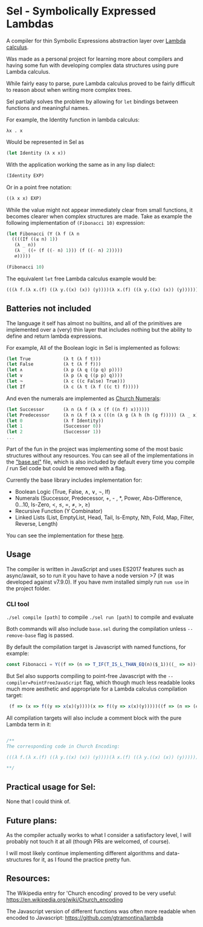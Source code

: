 # Sel - Symbolically Expressed Lambdas

A compiler for thin Symbolic Expressions abstraction layer over [Lambda calculus](https://en.wikipedia.org/wiki/Lambda_calculus).

Was made as a personal project for learning more about compilers and having some fun with developing complex data structures using pure Lambda calculus.

While fairly easy to parse, pure Lambda calculus proved to be fairly difficult to reason about when writing more complex trees.

Sel partially solves the problem by allowing for `let` bindings between functions and meaningful names.

For example, the Identity function in lambda calculus:  

```  
λx . x  
```  

Would be represented in Sel as  
```scheme
(let Identity (λ x x))
```

With the application working the same as in any lisp dialect:  

```scheme  
(Identity EXP)
```

Or in a point free notation:

```scheme
((λ x x) EXP)
```

While the value might not appear immediately clear from small functions, it becomes clearer when complex structures are made. Take as example the following implementation of `(Fibonacci 10)` expression:

```scheme      
(let Fibonacci (Y (λ f (λ n
  ((((If ((≤ n) 1))
   (λ _ n))
   (λ _ ((+ (f ((- n) 1))) (f ((- n) 2)))))
   ∅)))))

(Fibonacci 10)
```

The equivalent `let` free Lambda calculus example would be:  

```scheme  
(((λ f.(λ x.(f) ((λ y.((x) (x)) (y))))(λ x.(f) ((λ y.((x) (x)) (y)))))) ((λ f.(λ n.(((((λ c.(λ t.(λ f.((c) (t)) (f))))) ((((λ m.(λ n.((λ n.((n) ((λ _.(λ t.(λ f.f))))) ((λ t.(λ f.t))))) ((((λ m.(λ n.((n) ((λ n.(λ f.(λ x.(((n) ((λ g.(λ h.(h) ((g) (f)))))) ((λ _.x))) ((λ u.u))))))) (m)))) (m)) (n))))) (n)) (((λ n.(λ f.(λ x.(f) (((n) (f)) (x)))))) ((λ f.(λ x.x)))))) ((λ _.n))) ((λ _.(((λ m.(λ n.((n) ((λ n.(λ f.(λ x.(f) (((n) (f)) (x))))))) (m)))) ((f) ((((λ m.(λ n.((n) ((λ n.(λ f.(λ x.(((n) ((λ g.(λ h.(h) ((g) (f)))))) ((λ _.x))) ((λ u.u))))))) (m)))) (n)) (((λ n.(λ f.(λ x.(f) (((n) (f)) (x)))))) ((λ f.(λ x.x))))))) ((f) ((((λ m.(λ n.((n) ((λ n.(λ f.(λ x.(((n) ((λ g.(λ h.(h) ((g) (f)))))) ((λ _.x))) ((λ u.u))))))) (m)))) (n)) (((λ n.(λ f.(λ x.(f) (((n) (f)) (x)))))) (((λ n.(λ f.(λ x.(f) (((n) (f)) (x)))))) ((λ f.(λ x.x)))))))))) ((λ x.(λ t.(λ f.t)))))))) (((λ n.(λ f.(λ x.(f) (((n) (f)) (x)))))) (((λ n.(λ f.(λ x.(f) (((n) (f)) (x)))))) (((λ n.(λ f.(λ x.(f) (((n) (f)) (x)))))) (((λ n.(λ f.(λ x.(f) (((n) (f)) (x)))))) (((λ n.(λ f.(λ x.(f) (((n) (f)) (x)))))) (((λ n.(λ f.(λ x.(f) (((n) (f)) (x)))))) (((λ n.(λ f.(λ x.(f) (((n) (f)) (x)))))) (((λ n.(λ f.(λ x.(f) (((n) (f)) (x)))))) (((λ n.(λ f.(λ x.(f) (((n) (f)) (x)))))) (((λ n.(λ f.(λ x.(f) (((n) (f)) (x)))))) ((λ f.(λ x.x)))))))))))))  
```  



## Batteries not included

The language it self has almost no builtins, and all of the primitives are implemented over a (very) thin layer that includes nothing but the ability to define and return lambda expressions.

For example, All of the Boolean logic in Sel is implemented as follows:  


```scheme  
(let True            (λ t (λ f t)))
(let False           (λ t (λ f f)))
(let ∧               (λ p (λ q ((p q) p))))
(let ∨               (λ p (λ q ((p p) q))))
(let ¬               (λ c ((c False) True)))
(let If              (λ c (λ t (λ f ((c t) f)))))  
```  


And even the numerals are implemented as [Church Numerals](https://en.wikipedia.org/wiki/Church_encoding#Church_numerals):

```scheme    
(let Successor       (λ n (λ f (λ x (f ((n f) x))))))
(let Predecessor     (λ n (λ f (λ x (((n (λ g (λ h (h (g f))))) (λ _ x)) (λ u u))))))  
(let 0               (λ f Identity))
(let 1               (Successor 0))
(let 2               (Successor 1))
...
```

Part of the fun in the project was implementing some of the most basic structures without any resources. You can see all of the implementations in the ["base.sel"](https://github.com/dzautner/Sel/blob/master/src/base.sel) file, which is also included by default every time you compile / run Sel code but could be removed with a flag.

Currently the base library includes implementation for:

* Boolean Logic (True, False, ∧, ∨, ¬, If)
* Numerals (Successor, Predecessor, +, - , *, Power, Abs-Difference, 0...10, Is-Zero, <, ≤, =, ≠, >, ≥)
* Recursive Function (Y Combinator)
* Linked Lists (List, EmptyList, Head, Tail, Is-Empty, Nth, Fold, Map, Filter, Reverse, Length)

You can see the implementation for these [here](https://github.com/dzautner/Sel/blob/master/src/base.sel).


## Usage

The compiler is written in JavaScript and uses ES2017 features such as async/await, so to run it you have to have a node version >7 (it was developed against v7.9.0). If you have nvm installed simply run `nvm use` in the project folder.


### CLI tool

`./sel compile [path]` to compile
`./sel run [path]` to compile and evaluate


Both commands will also include `base.sel` during the compilation unless `--remove-base` flag is passed.

By default the compilation target is Javascript with named functions, for example:  
```javascript  
const Fibonacci = Y((f => (n => T_IF(T_IS_L_THAN_EQ(n)($_1))((_ => n))((_ => T_PLUS(f(T_MINUS(n)($_1)))(f(T_MINUS(n)($_2)))))(T_NULL))));  
```  

But Sel also supports compiling to point-free Javascript with the `--compiler=PointFreeJavaScript` flag, which though much less readable looks much more aesthetic and appropriate for a Lambda calculus compilation target:  

```javascript  
 (f => (x => f((y => x(x)(y))))(x => f((y => x(x)(y)))))((f => (n => (c => (t => (f => c(t)(f))))((m => (n => (n => n((_ => (t => (f => f))))((t => (f => t))))((m => (n => n((n => (f => (x => n((g => (h => h(g(f)))))((_ => x))((u => u))))))(m)))(m)(n))))(n)((n => (f => (x => f(n(f)(x)))))((f => (x => x)))))((_ => n))((_ => (m => (n => n((n => (f => (x => f(n(f)(x))))))(m)))(f((m => (n => n((n => (f => (x => n((g => (h => h(g(f)))))((_ => x))((u => u))))))(m)))(n)((n => (f => (x => f(n(f)(x)))))((f => (x => x))))))(f((m => (n => n((n => (f => (x => n((g => (h => h(g(f)))))((_ => x))((u => u))))))(m)))(n)((n => (f => (x => f(n(f)(x)))))((n => (f => (x => f(n(f)(x)))))((f => (x => x)))))))))((x => (t => (f => t)))))))((n => (f => (x => f(n(f)(x)))))((n => (f => (x => f(n(f)(x)))))((n => (f => (x => f(n(f)(x)))))((n => (f => (x => f(n(f)(x)))))((n => (f => (x => f(n(f)(x)))))((n => (f => (x => f(n(f)(x)))))((n => (f => (x => f(n(f)(x)))))((n => (f => (x => f(n(f)(x)))))((n => (f => (x => f(n(f)(x)))))((n => (f => (x => f(n(f)(x)))))((f => (x => x)))))))))))))  
```  

All compilation targets will also include a comment block with the pure Lambda term in it:  

```javascript  

/**
The corresponding code in Church Encoding:

(((λ f.(λ x.(f) ((λ y.((x) (x)) (y))))(λ x.(f) ((λ y.((x) (x)) (y)))))) ((λ f.(λ n.(((((λ c.(λ t.(λ f.((c) (t)) (f))))) ((((λ m.(λ n.((λ n.((n) ((λ _.(λ t.(λ f.f))))) ((λ t.(λ f.t))))) ((((λ m.(λ n.((n) ((λ n.(λ f.(λ x.(((n) ((λ g.(λ h.(h) ((g) (f)))))) ((λ _.x))) ((λ u.u))))))) (m)))) (m)) (n))))) (n)) (((λ n.(λ f.(λ x.(f) (((n) (f)) (x)))))) ((λ f.(λ x.x)))))) ((λ _.n))) ((λ _.(((λ m.(λ n.((n) ((λ n.(λ f.(λ x.(f) (((n) (f)) (x))))))) (m)))) ((f) ((((λ m.(λ n.((n) ((λ n.(λ f.(λ x.(((n) ((λ g.(λ h.(h) ((g) (f)))))) ((λ _.x))) ((λ u.u))))))) (m)))) (n)) (((λ n.(λ f.(λ x.(f) (((n) (f)) (x)))))) ((λ f.(λ x.x))))))) ((f) ((((λ m.(λ n.((n) ((λ n.(λ f.(λ x.(((n) ((λ g.(λ h.(h) ((g) (f)))))) ((λ _.x))) ((λ u.u))))))) (m)))) (n)) (((λ n.(λ f.(λ x.(f) (((n) (f)) (x)))))) (((λ n.(λ f.(λ x.(f) (((n) (f)) (x)))))) ((λ f.(λ x.x)))))))))) ((λ x.(λ t.(λ f.t)))))))) (((λ n.(λ f.(λ x.(f) (((n) (f)) (x)))))) (((λ n.(λ f.(λ x.(f) (((n) (f)) (x)))))) (((λ n.(λ f.(λ x.(f) (((n) (f)) (x)))))) (((λ n.(λ f.(λ x.(f) (((n) (f)) (x)))))) (((λ n.(λ f.(λ x.(f) (((n) (f)) (x)))))) (((λ n.(λ f.(λ x.(f) (((n) (f)) (x)))))) (((λ n.(λ f.(λ x.(f) (((n) (f)) (x)))))) (((λ n.(λ f.(λ x.(f) (((n) (f)) (x)))))) (((λ n.(λ f.(λ x.(f) (((n) (f)) (x)))))) (((λ n.(λ f.(λ x.(f) (((n) (f)) (x)))))) ((λ f.(λ x.x)))))))))))))

**/

```  


## Practical usage for Sel:

None that I could think of.


## Future plans:

As the compiler actually works to what I consider a satisfactory level, I will probably not touch it at all (though PRs are welcomed, of course).

I will most likely continue implementing different algorithms and data-structures for it, as I found the practice pretty fun.


## Resources:

The Wikipedia entry for 'Church encoding' proved to be very useful:
https://en.wikipedia.org/wiki/Church_encoding

The Javascript version of different functions was often more readable when encoded to Javascript:
https://github.com/gtramontina/lambda  

